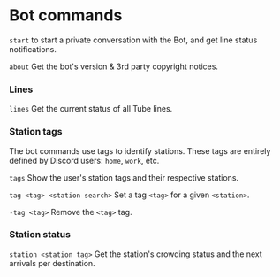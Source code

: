 # Bot commands

``start`` to start a private conversation with the Bot, and get line status notifications.

``about`` Get the bot's version & 3rd party copyright notices.

### Lines

``lines`` Get the current status of all Tube lines.

### Station tags

The bot commands use tags to identify stations. These tags are entirely defined by Discord users: ``home``, ``work``, etc. 

``tags`` Show the user's station tags and their respective stations.

``tag <tag> <station search>`` Set a tag ``<tag>`` for a given ``<station>``.

``-tag <tag>`` Remove the ``<tag>`` tag.

### Station status

``station <station tag>`` Get the station's crowding status and the next arrivals per destination.
